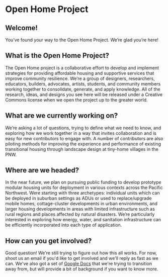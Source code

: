 # Open Home Project

## Welcome!
You’ve found your way to the Open Home Project. We’re glad you’re here! 


## What is the Open Home Project?
The Open Home project is a collaborative effort to develop and implement strategies for providing affordable housing and supportive services that improve community resilience. We’re a group of designers, researchers, educators, builders, advocates, artists, students, and community members working together to consolidate, generate, and apply knowledge. All of the research, ideas, and designs you see here will be released under a Creative Commons license when we open the project up to the greater world. 


## What are we currently working on?
We’re asking a lot of questions, trying to define what we need to know, and exploring how we work together in a way that invites collaboration and is easy for new contributors to engage with. A number of contributors are also piloting methods for improving the experience and performance of existing transitional housing through landscape design at tiny-home villages in the PNW.


## Where are we headed?
In the near future, we plan on pursuing public funding to develop prototype modular housing units for deployment in various contexts across the Pacific Northwest. Were starting with three archetypes: individual units which can be deployed in suburban settings as ADUs or used to replace/upgrade mobile homes, cottage-cluster developments in urban environments, and larger housing developments in areas with limited infrastructure such as rural regions and places affected by natural disasters. We’re particularly interested in exploring how energy, water, and sanitation infrastructure can be efficiently incorporated into each type of application. 


## How can you get involved?
Good question! We're still trying to figure out how this all works. For now, shoot us an email if you'd like to get involved and we'll reply as fast as we can. We've also got a set of [Google Docs](https://docs.google.com/document/d/1NaMTLAzolAIyWQQMRYi9i32xsYqiwWHu2UPG764IWzc/edit#heading=h.ep7tyqn7d78m) that we're trying to transition away from, but will provide a bit of background if you want to know more.
